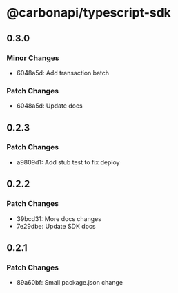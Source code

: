 # @carbonapi/typescript-sdk

## 0.3.0

### Minor Changes

- 6048a5d: Add transaction batch

### Patch Changes

- 6048a5d: Update docs

## 0.2.3

### Patch Changes

- a9809d1: Add stub test to fix deploy

## 0.2.2

### Patch Changes

- 39bcd31: More docs changes
- 7e29dbe: Update SDK docs

## 0.2.1

### Patch Changes

- 89a60bf: Small package.json change
